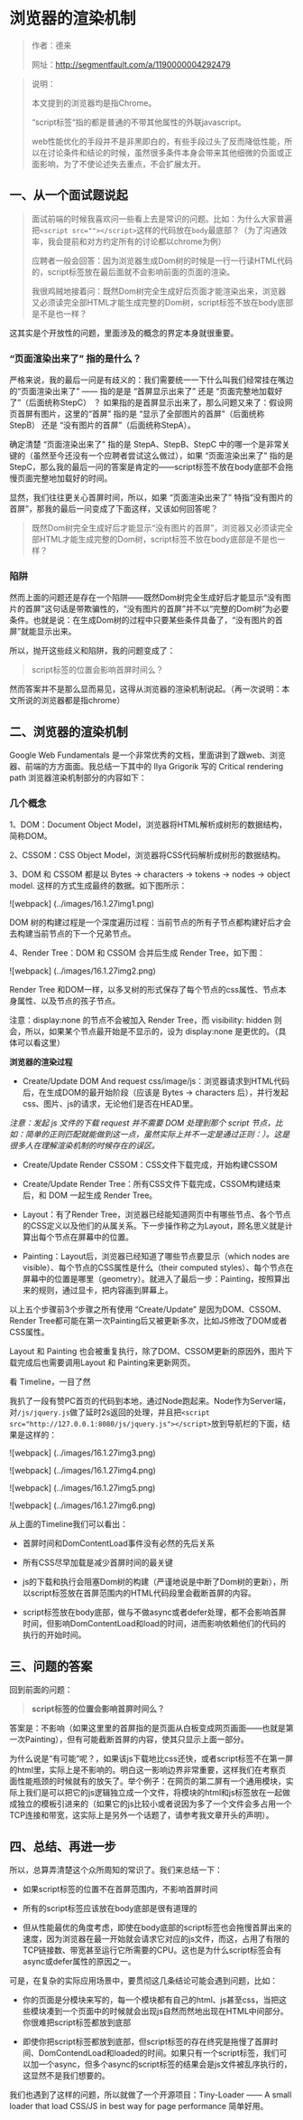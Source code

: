# 浏览器的渲染机制

>作者：德来
>
>网址：http://segmentfault.com/a/1190000004292479

>说明：
>
>本文提到的浏览器均是指Chrome。
>
>“script标签“指的都是普通的不带其他属性的外联javascript。
>
>web性能优化的手段并不是非黑即白的，有些手段过头了反而降低性能，所以在讨论条件和结论的时候，虽然很多条件本身会带来其他细微的负面或正面影响，为了不使论述失去重点，不会扩展太开。

## 一、从一个面试题说起

>面试前端的时候我喜欢问一些看上去是常识的问题。比如：为什么大家普遍把`<script src=""></script>`这样的代码放在`body`最底部？（为了沟通效率，我会提前和对方约定所有的讨论都以chrome为例）
>
>应聘者一般会回答：因为浏览器生成Dom树的时候是一行一行读HTML代码的，script标签放在最后面就不会影响前面的页面的渲染。
>
>我很鸡贼地接着问：既然Dom树完全生成好后页面才能渲染出来，浏览器又必须读完全部HTML才能生成完整的Dom树，script标签不放在body底部是不是也一样？

这其实是个开放性的问题，里面涉及的概念的界定本身就很重要。

### “页面渲染出来了” 指的是什么？

严格来说，我的最后一问是有歧义的：我们需要统一一下什么叫我们经常挂在嘴边的“页面渲染出来了” —— 指的是是 “首屏显示出来了” 还是 “页面完整地加载好了”（后面统称StepC） ？ 
如果指的是首屏显示出来了，那么问题又来了：假设网页首屏有图片，这里的“首屏” 指的是 “显示了全部图片的首屏”（后面统称StepB） 还是 “没有图片的首屏”（后面统称StepA）。

确定清楚 “页面渲染出来了” 指的是 StepA、StepB、StepC 中的哪一个是非常关键的（虽然至今还没有一个应聘者尝试这么做过），如果 “页面渲染出来了” 指的是 StepC，那么我的最后一问的答案是肯定的——script标签不放在body底部不会拖慢页面完整地加载好的时间。

显然，我们往往更关心首屏时间，所以，如果 “页面渲染出来了” 特指“没有图片的首屏”，那我的最后一问变成了下面这样，又该如何回答呢？

>既然Dom树完全生成好后才能显示“没有图片的首屏”，浏览器又必须读完全部HTML才能生成完整的Dom树，script标签不放在body底部是不是也一样？

### 陷阱

然而上面的问题还是存在一个陷阱——既然Dom树完全生成好后才能显示“没有图片的首屏”这句话是带欺骗性的，“没有图片的首屏”并不以“完整的Dom树”为必要条件。也就是说：在生成Dom树的过程中只要某些条件具备了，“没有图片的首屏”就能显示出来。

所以，抛开这些歧义和陷阱，我的问题变成了：

>script标签的位置会影响首屏时间么？

然而答案并不是那么显而易见，这得从浏览器的渲染机制说起。（再一次说明：本文所说的浏览器都是指chrome）

## 二、浏览器的渲染机制

Google Web Fundamentals 是一个非常优秀的文档，里面讲到了跟web、浏览器、前端的方方面面。我总结一下其中的 Ilya Grigorik 写的 Critical rendering path 浏览器渲染机制部分的内容如下：

### 几个概念

1、DOM：Document Object Model，浏览器将HTML解析成树形的数据结构，简称DOM。

2、CSSOM：CSS Object Model，浏览器将CSS代码解析成树形的数据结构。

3、DOM 和 CSSOM 都是以 Bytes → characters → tokens → nodes → object model. 这样的方式生成最终的数据。如下图所示：

![webpack] (../images/16.1.27img1.png)

DOM 树的构建过程是一个深度遍历过程：当前节点的所有子节点都构建好后才会去构建当前节点的下一个兄弟节点。

4、Render Tree：DOM 和 CSSOM 合并后生成 Render Tree，如下图：

![webpack] (../images/16.1.27img2.png)

Render Tree 和DOM一样，以多叉树的形式保存了每个节点的css属性、节点本身属性、以及节点的孩子节点。

注意：display:none 的节点不会被加入 Render Tree，而 visibility: hidden 则会，所以，如果某个节点最开始是不显示的，设为 display:none 是更优的。（具体可以看这里）

**浏览器的渲染过程**

- Create/Update DOM And request css/image/js：浏览器请求到HTML代码后，在生成DOM的最开始阶段（应该是 Bytes → characters 后），并行发起css、图片、js的请求，无论他们是否在HEAD里。

*注意：发起 js 文件的下载 request 并不需要 DOM 处理到那个 script 节点，比如：简单的正则匹配就能做到这一点，虽然实际上并不一定是通过正则：）。这是很多人在理解渲染机制的时候存在的误区。*

- Create/Update Render CSSOM：CSS文件下载完成，开始构建CSSOM

- Create/Update Render Tree：所有CSS文件下载完成，CSSOM构建结束后，和 DOM 一起生成 Render Tree。

- Layout：有了Render Tree，浏览器已经能知道网页中有哪些节点、各个节点的CSS定义以及他们的从属关系。下一步操作称之为Layout，顾名思义就是计算出每个节点在屏幕中的位置。

- Painting：Layout后，浏览器已经知道了哪些节点要显示（which nodes are visible）、每个节点的CSS属性是什么（their computed styles）、每个节点在屏幕中的位置是哪里（geometry）。就进入了最后一步：Painting，按照算出来的规则，通过显卡，把内容画到屏幕上。

以上五个步骤前3个步骤之所有使用 “Create/Update” 是因为DOM、CSSOM、Render Tree都可能在第一次Painting后又被更新多次，比如JS修改了DOM或者CSS属性。

Layout 和 Painting 也会被重复执行，除了DOM、CSSOM更新的原因外，图片下载完成后也需要调用Layout 和 Painting来更新网页。

看 Timeline，一目了然

我扒了一段有赞PC首页的代码到本地，通过Node跑起来。Node作为Server端，对`/js/jquery.js`做了延时2s返回的处理，并且把`<script src="http://127.0.0.1:8080/js/jquery.js"></script>`放到导航栏的下面，结果是这样的：

![webpack] (../images/16.1.27img3.png)

![webpack] (../images/16.1.27img4.png)

![webpack] (../images/16.1.27img5.png)

![webpack] (../images/16.1.27img6.png)

从上面的Timeline我们可以看出：

- 首屏时间和DomContentLoad事件没有必然的先后关系

- 所有CSS尽早加载是减少首屏时间的最关键

- js的下载和执行会阻塞Dom树的构建（严谨地说是中断了Dom树的更新），所以script标签放在首屏范围内的HTML代码段里会截断首屏的内容。

- script标签放在body底部，做与不做async或者defer处理，都不会影响首屏时间，但影响DomContentLoad和load的时间，进而影响依赖他们的代码的执行的开始时间。

## 三、问题的答案

回到前面的问题：

>**script标签的位置会影响首屏时间么？**

答案是：不影响（如果这里里的首屏指的是页面从白板变成网页画面——也就是第一次Painting），但有可能截断首屏的内容，使其只显示上面一部分。

为什么说是“有可能”呢？，如果该js下载地比css还快，或者script标签不在第一屏的html里，实际上是不影响的。明白这一影响边界非常重要，这样我们在考察页面性能瓶颈的时候就有的放矢了。举个例子：在网页的第二屏有一个通用模块，实际上我们是可以把它的js逻辑独立成一个文件，将模块的html和js标签放在一起做成独立的模板引进来的（如果它的js比较小或者说因为多了一个文件会多占用一个TCP连接和带宽，这实际上是另外一个话题了，请参考我文章开头的声明）。

## 四、总结、再进一步

所以，总算弄清楚这个众所周知的常识了。我们来总结一下：

- 如果script标签的位置不在首屏范围内，不影响首屏时间

- 所有的script标签应该放在body底部是很有道理的

- 但从性能最优的角度考虑，即使在body底部的script标签也会拖慢首屏出来的速度，因为浏览器在最一开始就会请求它对应的js文件，而这，占用了有限的TCP链接数、带宽甚至运行它所需要的CPU。这也是为什么script标签会有async或defer属性的原因之一。

可是，在复杂的实际应用场景中，要贯彻这几条结论可能会遇到问题，比如：

- 你的页面是分模块来写的，每一个模块都有自己的html、js甚至css，当把这些模块凑到一个页面中的时候就会出现js自然而然地出现在HTML中间部分。你很难把script标签都放到底部

- 即使你把script标签都放到底部，但script标签的存在终究是拖慢了首屏时间、DomContendLoad和loaded的时间。如果只有一个script标签，我们可以加一个async，但多个async的script标签的结果会是js文件被乱序执行的，这显然不是我们想要的。

我们也遇到了这样的问题，所以就做了一个开源项目：Tiny-Loader —— A small loader that load CSS/JS in best way for page performance 简单好用。





